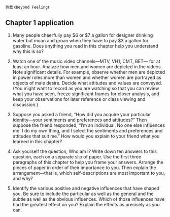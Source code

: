 `转载` `《Beyond Feeling》`

## Chapter 1 application

1. Many people cheerfully pay $6 or $7 a gallon for designer drinking water but moan and groan when they have to pay $3 a gallon for gasoline. Does anything you read in this chapter help you understand why this is so?

2.  Watch one of the music video channels—MTV, VH1, CMT, BET— for at least an hour. Analyze how men and women are depicted in the videos. Note significant details. For example, observe whether men are depicted in power roles more than women and whether women are portrayed as objects of male desire. Decide what attitudes and values are conveyed. (You might want to record as you are watching so that you can review what you have seen, freeze significant frames for closer analysis, and keep your observations for later reference or class viewing and discussion.)
2. Suppose you asked a friend, “How did you acquire your particular identity—your sentiments and preferences and attitudes?” Then suppose the friend responded, “I’m an individual. No one else influences me. I do my own thing, and I select the sentiments and preferences and attitudes that suit me.” How would you explain to your friend what you learned in this chapter?
3. Ask yourself the question, Who am I? Write down ten answers to this question, each on a separate slip of paper. Use the first three paragraphs of this chapter to help you frame your answers. Arrange the pieces of paper in order of their importance to you. Then explain the arrangement—that is, which self-descriptions are most important to you, and why?
4.  Identify the various positive and negative influences that have shaped you. Be sure to include the particular as well as the general and the subtle as well as the obvious influences. Which of those influences have had the greatest effect on you? Explain the effects as precisely as you can.


